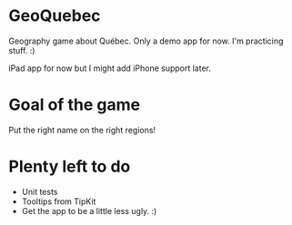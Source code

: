 # GeoQuebec
Geography game about Québec. Only a demo app for now. I'm practicing stuff. :)

iPad app for now but I might add iPhone support later.

# Goal of the game
Put the right name on the right regions!

# Plenty left to do
- Unit tests
- Tooltips from TipKit
- Get the app to be a little less ugly. :) 
